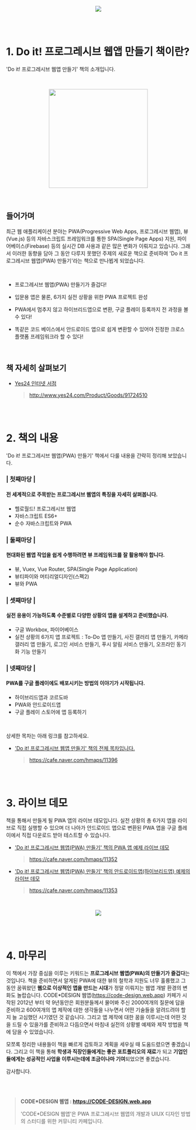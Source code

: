 <br><br>
<p align="center"><img src="https://github.com/codedesign-webapp/pwa-about/blob/master/images/pwa-logo.png"></p>
<br><br>

# 1. Do it! 프로그레시브 웹앱 만들기 책이란?

'Do it! 프로그레시브 웹앱 만들기' 책의 소개입니다.

<br>

<p align="center">
<img src="https://github.com/codedesign-webapp/pwa-about/blob/master/images/pwa-img-3d.png" width="270">
</p>

<br>

## 들어가며

최근 웹 애플리케이션 분야는 PWA(Progressive Web Apps, 프로그레시브 웹앱), 뷰(Vue.js) 등의 자바스크립트 프레임워크를 통한 SPA(Single Page Apps) 지원, 파이어베이스(Firebase) 등의 실시간 DB 사용과 같은 많은 변화가 이뤄지고 있습니다. 그래서 이러한 동향을 담아 그 동안 다루지 못했던 주제의 새로운 책으로 준비하여 'Do it 프로그레시브 웹앱(PWA) 만들기'라는 책으로 만나뵙게 되었습니다. 

<br>

- 프로그레시브 웹앱(PWA) 만들기가 즐겁다!

- 입문용 앱은 물론, 6가지 실전 상황을 위한 PWA 프로젝트 완성

- PWA에서 멈추지 않고 하이브리드앱으로 변환, 구글 플레이 등록까지 전 과정을 볼 수 있다!

- 똑같은 코드 베이스에서 안드로이드 앱으로 쉽게 변환할 수 있어야 진정한 크로스 플랫폼 프레임워크라 할 수 있다!

<br>

## 책 자세히 살펴보기
- [Yes24 인터넷 서점](http://www.yes24.com/Product/Goods/91724510)

  > http://www.yes24.com/Product/Goods/91724510

<br><br>

# 2. 책의 내용

'Do it! 프로그레시브 웹앱(PWA) 만들기' 책에서 다룰 내용을 간략히 정리해 보았습니다. 

### | 첫째마당 | 
 
#### 전 세계적으로 주목받는 프로그레시브 웹앱의 특징을 자세히 살펴봅니다. 
- 헬로월드! 프로그레시브 웹앱
- 자바스크립트 ES6+
- 순수 자바스크립트와 PWA

### | 둘째마당 | 

#### 현대화된 웹앱 작업을 쉽게 수행하려면 뷰 프레임워크를 잘 활용해야 합니다. 
- 뷰, Vuex, Vue Router, SPA(Single Page Application)
- 뷰티파이와 머티리얼디자인(스펙2)
- 뷰와 PWA

### | 셋째마당 | 

#### 실전 응용이 가능하도록 수준별로 다양한 상황의 앱을 설계하고 준비했습니다.
- 구글 Workbox, 파이어베이스
- 실전 상황의 6가지 앱 프로젝트 : To-Do 앱 만들기, 사진 갤러리 앱 만들기, 카메라 갤러리 앱 만들기, 로그인 서비스 만들기, 푸시 알림 서비스 만들기, 오프라인 동기화 기능 만들기

### | 넷째마당 | 

#### PWA를 구글 플레이에도 배포시키는 방법의 이야기가 시작됩니다. 
- 하이브리드앱과 코르도바
- PWA와 안드로이드앱
- 구글 플레이 스토어에 앱 등록하기

<br>

상세한 목차는 아래 링크를 참고하세요.

- ['Do it! 프로그레시브 웹앱 만들기' 책의 전체 목차입니다.](https://cafe.naver.com/hmaps/11396)

  > https://cafe.naver.com/hmaps/11396


<br><br>

# 3. 라이브 데모

책을 통해서 만들게 될 PWA 앱의 라이브 데모입니다. 실전 상황의 총 6가지 앱을 라이브로 직접 실행할 수 있으며 더 나아가 안드로이드 앱으로 변환된 PWA 앱을 구글 플레이에서 직접 다운로드 받아 테스트할 수 있습니다. 

- ['Do it! 프로그레시브 웹앱(PWA) 만들기' 책의 PWA 앱 예제 라이브 데모](https://cafe.naver.com/hmaps/11352)

  > https://cafe.naver.com/hmaps/11352

- ['Do it! 프로그레시브 웹앱(PWA) 만들기' 책의 안드로이드앱(하이브리드앱) 예제의 라이브 데모](https://cafe.naver.com/hmaps/11353)

  > https://cafe.naver.com/hmaps/11353

<br>

<p align="center"><img src="https://github.com/codedesign-webapp/pwa-about/blob/master/images/live-view.png"></p>

<br><br>

# 4. 마무리

이 책에서 가장 중심을 이루는 키워드는 **프로그레시브 웹앱(PWA)의 만들기가 즐겁다**는 것입니다. 책을 준비하면서 알게된 PWA에 대한 뷰의 철학과 지원도 너무 훌륭했고 그 동안 꿈꿔왔던 **웹으로 이상적인 앱을 만드는 시대**가 정말 이뤄지는 웹앱 개발 환경의 변화도 놀랍습니다. CODE*DESIGN 웹앱(https://code-design.web.app) 카페가 시작된 2012년 부터 약 9년동안은 회원분들께서 물어봐 주신 2000여개의 질문에 답을 준비하고 600여개의 앱 제작에 대한 생각들을 나누면서 어떤 기술들을 알려드려야 할 지 늘 고심했던 시기였던 것 같습니다. 그리고 앱 제작에 대한 꿈을 이루시는데 어떤 것을 드릴 수 있을가를 준비하고 다듬으면서 마침내 실전의 상황별 예제와 제작 방법을 책에 담을 수 있었습니다. 

모쪼록 정리한 내용들이 책을 빠르게 검토하고 계획을 세우실 때 도움드렸으면 좋겠습니다. 그리고 이 책을 통해 **학생과 직장인들에게는 좋은 포트폴리오의 재료**가 되고 **기업인들에게는 성공적인 사업을 이루시는데에 조금이나마 기여**되었으면 좋겠습니다. 

감사합니다.

<br><br>
> <strong>CODE*DESIGN 웹앱 : https://CODE-DESIGN.web.app</strong>
>
> 'CODE*DESIGN 웹앱'은 PWA 프로그레시브 웹앱의 개발과 UIUX 디자인 방법의 스터디를 위한  커뮤니티 카페입니다.
